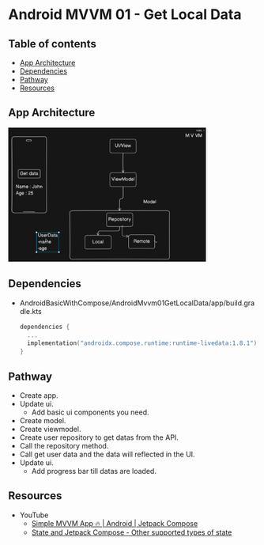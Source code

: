 <!-- omit in toc -->
# Android MVVM 01 - Get Local Data

<!-- omit in toc -->
## Table of contents

- [App Architecture](#app-architecture)
- [Dependencies](#dependencies)
- [Pathway](#pathway)
- [Resources](#resources)

## App Architecture

<img src="../images/mvvm01_app_architecture.png" alt="The App Architecture" width="400"/>

## Dependencies

- AndroidBasicWithCompose/AndroidMvvm01GetLocalData/app/build.gradle.kts

  ```kts
  dependencies {
    ...
    implementation("androidx.compose.runtime:runtime-livedata:1.8.1")
  }
  ```

## Pathway

- Create app.
- Update ui.
  - Add basic ui components you need.
- Create model.
- Create viewmodel.
- Create user repository to get datas from the API.
- Call the repository method.
- Call get user data and the data will reflected in the UI.
- Update ui.
  - Add progress bar till datas are loaded.

## Resources

- YouTube
  - [Simple MVVM App 🔥 | Android | Jetpack Compose](https://www.youtube.com/watch?v=9eIhMFTs1Q8)
  - [State and Jetpack Compose - Other supported types of state](https://developer.android.com/develop/ui/compose/state#use-other-types-of-state-in-jetpack-compose)
